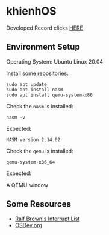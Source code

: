 # khienhOS
Developed Record clicks [HERE](https://hackmd.io/@zoanana990/KERNEL_DEV)
## Environment Setup
Operating System: Ubuntu Linux 20.04

Install some repositories:
```shell
sudo apt update
sudo apt install nasm
sudo apt install qemu-system-x86
```
Check the `nasm` is installed:
```
nasm -v
```
Expected:
```
NASM version 2.14.02
```
Check the `qemu` is installed:
```
qemu-system-x86_64
```
Expected:

A QEMU window

## Some Resources
- [Ralf Brown's Interrupt List](https://www.ctyme.com/rbrown.htm)
- [OSDev.org](https://wiki.osdev.org/Main_Page)
